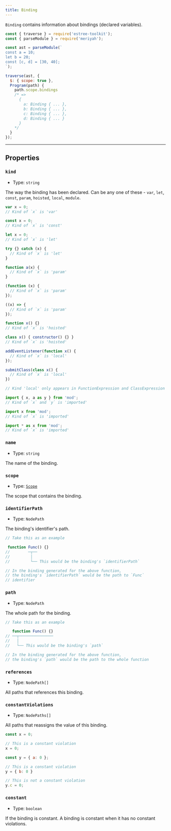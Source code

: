 ```yaml
---
title: Binding
---
```


`Binding` contains information about bindings (declared variables).

```js
const { traverse } = require('estree-toolkit');
const { parseModule } = require('meriyah');

const ast = parseModule(`
const a = 10;
let b = 20;
const [c, d] = [30, 40];
`);

traverse(ast, {
  $: { scope: true },
  Program(path) {
    path.scope.bindings
    /* => 
      {
        a: Binding { ... },
        b: Binding { ... },
        c: Binding { ... },
        d: Binding { ... }
      }
    */
  }
});
```

-----------------------------------------

## Properties

### `kind`
- Type: `string`

The way the binding has been declared. Can be any one of these - `var`, `let`, `const`, `param`, `hoisted`, `local`, `module`.

```js var
var x = 0;
// Kind of `x` is 'var'
```
```js const
const x = 0;
// Kind of `x` is 'const'
```
```js let
let x = 0;
// Kind of `x` is 'let'

try {} catch (x) {
  // Kind of `x` is 'let'
}
```
```js param
function a(x) {
  // Kind of `x` is 'param'
}

(function (x) {
  // Kind of `x` is 'param'
});

((x) => {
  // Kind of `x` is 'param'
});
```
```js hoisted
function x() {}
// Kind of `x` is 'hoisted'

class x() { constructor() {} }
// Kind of `x` is 'hoisted'
```
```js local
addEventListener(function x() {
  // Kind of `x` is 'local'
});

submitClass(class x() {
  // Kind of `x` is 'local'
})

// Kind 'local' only appears in FunctionExpression and ClassExpression
```
```js module
import { x, a as y } from 'mod';
// Kind of `x` and `y` is 'imported'

import x from 'mod';
// Kind of `x` is 'imported'

import * as x from 'mod';
// Kind of `x` is 'imported'
```

### `name`
- Type: `string`

The name of the binding.

### `scope`
- Type: [`Scope`](scope.md)

The scope that contains the binding.

### `identifierPath`
- Type: `NodePath`

The binding's identifier's path.

```js
// Take this as an example

 function Func() {}
//        ─┬──
//         │
//         └── This would be the binding's `identifierPath`

// In the binding generated for the above function,
// the binding's `identifierPath` would be the path to `Func`
// identifier
```

### `path`
- Type: `NodePath`

The whole path for the binding.

```js
// Take this as an example

   function Func() {}
// ──┬───────────────
//   │
//   └── This would be the binding's `path`

// In the binding generated for the above function,
// the binding's `path` would be the path to the whole function
```

### `references`
- Type: `NodePath[]`

All paths that references this binding.

### `constantViolations`
- Type: `NodePaths[]`

All paths that reassigns the value of this binding.

```js
const x = 0;

// This is a constant violation
x = 0;

const y = { a: 0 };

// This is a constant violation
y = { b: 0 }

// This is not a constant violation
y.c = 0;
```

### `constant`
- Type: `boolean`

If the binding is constant. A binding is constant when it has no
constant violations.
